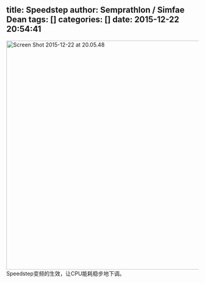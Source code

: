 title: Speedstep
author: Semprathlon / Simfae Dean
tags: []
categories: []
date: 2015-12-22 20:54:41
---
<a href="/blog/uploads/2015/12/Screen-Shot-2015-12-22-at-20.05.48.png" rel="attachment wp-att-1561"><img src="/blog/uploads/2015/12/Screen-Shot-2015-12-22-at-20.05.48.png" alt="Screen Shot 2015-12-22 at 20.05.48" width="1091" height="599" class="alignnone size-full wp-image-1561" /></a>
Speedstep变频的生效，让CPU能耗稳步地下调。